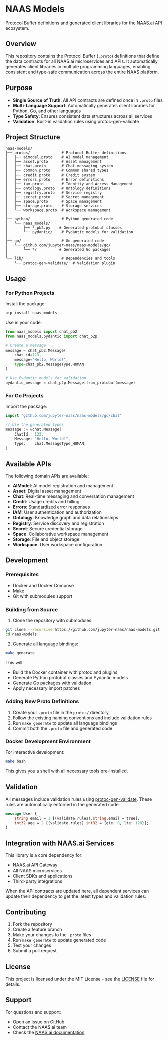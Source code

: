 # NAAS Models

Protocol Buffer definitions and generated client libraries for the [NAAS.ai](https://naas.ai) API ecosystem.

## Overview

This repository contains the Protocol Buffer (`.proto`) definitions that define the data contracts for all NAAS.ai microservices and APIs. It automatically generates client libraries in multiple programming languages, enabling consistent and type-safe communication across the entire NAAS platform.

## Purpose

- **Single Source of Truth**: All API contracts are defined once in `.proto` files
- **Multi-Language Support**: Automatically generates client libraries for Python, Go, and other languages
- **Type Safety**: Ensures consistent data structures across all services
- **Validation**: Built-in validation rules using protoc-gen-validate

## Project Structure

```
naas-models/
├── protos/              # Protocol Buffer definitions
│   ├── aimodel.proto    # AI model management
│   ├── asset.proto      # Asset management
│   ├── chat.proto       # Chat messaging system
│   ├── common.proto     # Common shared types
│   ├── credit.proto     # Credit system
│   ├── errors.proto     # Error definitions
│   ├── iam.proto        # Identity and Access Management
│   ├── ontology.proto   # Ontology definitions
│   ├── registry.proto   # Service registry
│   ├── secret.proto     # Secret management
│   ├── space.proto      # Space management
│   ├── storage.proto    # Storage services
│   └── workspace.proto  # Workspace management
│
├── python/              # Python generated code
│   └── naas_models/
│       ├── *_pb2.py    # Generated protobuf classes
│       └── pydantic/    # Pydantic models for validation
│
├── go/                  # Go generated code
│   └── github.com/jupyter-naas/naas-models/go/
│       └── */          # Generated Go packages
│
└── lib/                 # Dependencies and tools
    └── protoc-gen-validate/  # Validation plugin
```

## Usage

### For Python Projects

Install the package:
```bash
pip install naas-models
```

Use in your code:
```python
from naas_models import chat_pb2
from naas_models.pydantic import chat_p2p

# Create a message
message = chat_pb2.Message(
    chat_id=123,
    message="Hello, World!",
    type=chat_pb2.MessageType.HUMAN
)

# Use Pydantic models for validation
pydantic_message = chat_p2p.Message.from_protobuf(message)
```

### For Go Projects

Import the package:
```go
import "github.com/jupyter-naas/naas-models/go/chat"

// Use the generated types
message := &chat.Message{
    ChatId:  123,
    Message: "Hello, World!",
    Type:    chat.MessageType_HUMAN,
}
```

## Available APIs

The following domain APIs are available:

- **AIModel**: AI model registration and management
- **Asset**: Digital asset management
- **Chat**: Real-time messaging and conversation management
- **Credit**: Usage credits and billing
- **Errors**: Standardized error responses
- **IAM**: User authentication and authorization
- **Ontology**: Knowledge graph and data relationships
- **Registry**: Service discovery and registration
- **Secret**: Secure credential storage
- **Space**: Collaborative workspace management
- **Storage**: File and object storage
- **Workspace**: User workspace configuration

## Development

### Prerequisites

- Docker and Docker Compose
- Make
- Git with submodules support

### Building from Source

1. Clone the repository with submodules:
```bash
git clone --recursive https://github.com/jupyter-naas/naas-models.git
cd naas-models
```

2. Generate all language bindings:
```bash
make generate
```

This will:
- Build the Docker container with protoc and plugins
- Generate Python protobuf classes and Pydantic models
- Generate Go packages with validation
- Apply necessary import patches

### Adding New Proto Definitions

1. Create your `.proto` file in the `protos/` directory
2. Follow the existing naming conventions and include validation rules
3. Run `make generate` to update all language bindings
4. Commit both the `.proto` file and generated code

### Docker Development Environment

For interactive development:
```bash
make bash
```

This gives you a shell with all necessary tools pre-installed.

## Validation

All messages include validation rules using [protoc-gen-validate](https://github.com/envoyproxy/protoc-gen-validate). These rules are automatically enforced in the generated code:

```protobuf
message User {
    string email = 1 [(validate.rules).string.email = true];
    int32 age = 2 [(validate.rules).int32 = {gte: 0, lte: 120}];
}
```

## Integration with NAAS.ai Services

This library is a core dependency for:
- NAAS.ai API Gateway
- All NAAS microservices
- Client SDKs and applications
- Third-party integrations

When the API contracts are updated here, all dependent services can update their dependency to get the latest types and validation rules.

## Contributing

1. Fork the repository
2. Create a feature branch
3. Make your changes to the `.proto` files
4. Run `make generate` to update generated code
5. Test your changes
6. Submit a pull request

## License

This project is licensed under the MIT License - see the [LICENSE](LICENSE) file for details.

## Support

For questions and support:
- Open an issue on GitHub
- Contact the NAAS.ai team
- Check the [NAAS.ai documentation](https://docs.naas.ai)